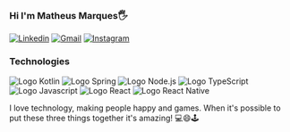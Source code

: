 ### Hi I'm Matheus Marques🖐️
[![Linkedin](https://img.shields.io/badge/LinkedIn-0077B5?style=for-the-badge&logo=linkedin&logoColor=white)](https://www.linkedin.com/in/matheus-marques-costa/)
[![Gmail](https://img.shields.io/badge/Gmail-D14836?style=for-the-badge&logo=gmail&logoColor=white)](mailto:matheusm537@gmail.com)
[![Instagram](https://img.shields.io/badge/Instagram-E4405F?style=for-the-badge&logo=instagram&logoColor=white)](https://www.instagram.com/this.marques/)

<!--- <div height="180em">
![Matheus's GitHub stats](https://github-readme-stats.vercel.app/api?username=Marques537&show_icons=true&theme=radical&count_private=true)
  
[![Top Langs](https://github-readme-stats.vercel.app/api/top-langs/?username=Marques537&layout=compact&theme=radical&count_private=true)](https://github.com/anuraghazra/github-readme-stats)

</div>
-->

### Technologies




<div style="display: inline_block">
  <img aling="center" alt="Logo Kotlin" src="https://img.shields.io/badge/Kotlin-20232A?style=for-the-badge&logo=kotlin&logoColor=61DAFB%22">
  <img aling="center" alt="Logo Spring" src="https://img.shields.io/badge/Spring-20232A?style=for-the-badge&logo=spring">
  <img aling="center" alt="Logo Node.js" src="https://img.shields.io/badge/Node.js-43853D?style=for-the-badge&logo=node.js&logoColor=white">
  <img aling="center" alt="Logo TypeScript" src="https://img.shields.io/badge/TypeScript-007ACC?style=for-the-badge&logo=typescript&logoColor=white">
  <img aling="center" alt="Logo Javascript" src="https://img.shields.io/badge/JavaScript-F7DF1E?style=for-the-badge&logo=javascript&logoColor=black">
  <img aling="center" alt="Logo React" src="https://img.shields.io/badge/React-20232A?style=for-the-badge&logo=react&logoColor=61DAFB">
  <img aling="center" alt="Logo React Native" src="https://img.shields.io/badge/React_Native-20232A?style=for-the-badge&logo=react&logoColor=61DAFB">

  
  
<!--   <img aling="center" alt="Logo HTML5" src="https://img.shields.io/badge/HTML5-E34F26?style=for-the-badge&logo=html5&logoColor=white"> -->
<!--   <img aling="center" alt="Logo CSS3" src="https://img.shields.io/badge/CSS3-1572B6?style=for-the-badge&logo=css3&logoColor=white"> -->
</div>

I love technology, making people happy and games. When it's possible to put these three things together it's amazing! 💻😄🕹️
